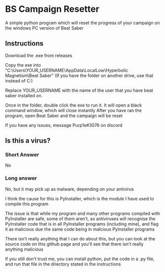 # BS Campaign Resetter

A simple python program which will reset the progress of your campaign on the windows PC version of Beat Saber

## Instructions

Download the .exe from releases

Copy the exe into "C:\Users\YOUR_USERNAME\AppData\LocalLow\Hyperbolic Magnetism\Beat Saber"
(If you have the folder on another drive, use that instead of C:)

Replace YOUR_USERNAME with the name of the user that you have beat saber installed on.

Once in the folder, double click the exe to run it. It will open a black command window, which will close instantly
After you have ran the program, open Beat Saber and the campaign will be reset

If you have any issues, message Purp1e#3076 on discord

## Is this a virus?

### Short Answer

No

### Long answer

No, but it may pick up as malware, depending on your antivirus

I think the cause for this is PyInstaller, which is the module I have used to compile this program

The issue is that while my program and many other programs compiled with PyInstaller are safe, some of them aren't, so antiviruses will recognise the PyInstaller code that is in all PyInstaller programs (including mine), and flag it as malicious due the same code being in malcious PyInstaller programs

There isn't really anything that I can do about this, but you can look at the source code on this github page and you'll see that there isn't really anything malicious

If you still don't trust me, you can install python, put the code in a .py file, and run that file in the directory stated in the instructions
